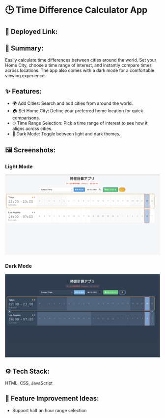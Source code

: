 # 🕒 Time Difference Calculator App

## 🚀 Deployed Link:

## 🌱 Summary:
Easily calculate time differences between cities around the world.
Set your Home City, choose a time range of interest, and instantly compare times across locations.
The app also comes with a dark mode for a comfortable viewing experience.

## ✨ Features:
- 🌍 Add Cities: Search and add cities from around the world.
- 🏠 Set Home City: Define your preferred home location for quick comparisons.
- ⏱ Time Range Selection: Pick a time range of interest to see how it aligns across cities.
- 🌙 Dark Mode: Toggle between light and dark themes.

## 🖼 Screenshots:

### Light Mode
![](./thumbnail_light_mode.png?raw=true)

### Dark Mode
![](./thumbnail_dark_mode.png?raw=true)

## ⚙️ Tech Stack:
HTML, CSS, JavaScript

## 📌 Feature Improvement Ideas:
- Support half an hour range selection
